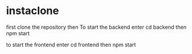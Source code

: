# instaclone

first clone the repository
then
To start the backend
enter  cd backend then npm start

to start the frontend
enter cd frontend then npm start

